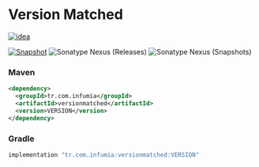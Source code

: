 # Version Matched

[![idea](https://www.elegantobjects.org/intellij-idea.svg)](https://www.jetbrains.com/idea/)

[![Snapshot](https://github.com/Infumia/versionmatched/actions/workflows/snapshot.yml/badge.svg)](https://github.com/Infumia/versionmatched/actions/workflows/snapshot.yml)
![Sonatype Nexus (Releases)](https://img.shields.io/nexus/r/tr.com.infumia/versionmatched?label=maven-central&server=https%3A%2F%2Foss.sonatype.org%2F)
![Sonatype Nexus (Snapshots)](https://img.shields.io/nexus/s/tr.com.infumia/versionmatched?label=maven-central&server=https%3A%2F%2Foss.sonatype.org)

### Maven

```xml
<dependency>
  <groupId>tr.com.infumia</groupId>
  <artifactId>versionmatched</artifactId>
  <version>VERSION</version>
</dependency>
```

### Gradle

```groovy
implementation "tr.com.infumia:versionmatched:VERSION"
```
